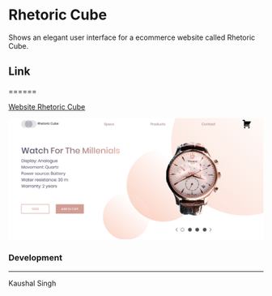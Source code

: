 # Rhetoric Cube 

Shows an elegant user interface for a ecommerce website called Rhetoric Cube.

## Link
======

[Website Rhetoric Cube](https://kaushalfeb.github.io/Rhetoric-Cube/)

![alt-text](https://github.com/kaushalfeb/Rhetoric-Cube/blob/master/UI1.png "ScreenShot of Website")

### Development
----------------

Kaushal Singh